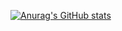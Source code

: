 [![Anurag's GitHub stats](https://github-readme-stats.vercel.app/api?username=karmello)](https://github.com/karmello/github-readme-stats)
